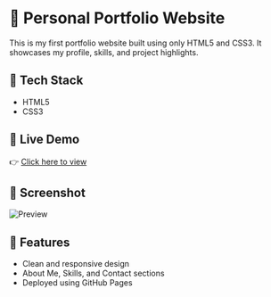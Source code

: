 # 💼 Personal Portfolio Website

This is my first portfolio website built using only HTML5 and CSS3. It showcases my profile, skills, and project highlights.

## 🔧 Tech Stack
- HTML5
- CSS3

## 🚀 Live Demo
👉 [Click here to view](https://ajay2005-code.github.io/portfolio-html-css/)

## 📸 Screenshot
![Preview](screenshot.png)

## 📁 Features
- Clean and responsive design
- About Me, Skills, and Contact sections
- Deployed using GitHub Pages
